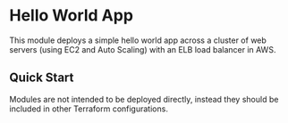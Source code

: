 # Hello World App

This module deploys a simple hello world app across a cluster of web servers (using EC2 and Auto Scaling) with an ELB load balancer in AWS.

## Quick Start

Modules are not intended to be deployed directly, instead they should be included in other Terraform configurations.